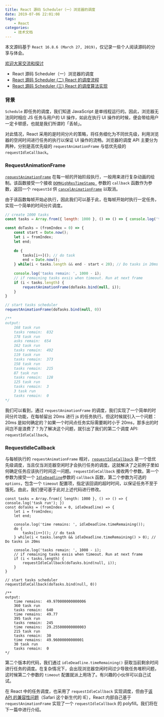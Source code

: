 ```yaml
---
title: React 源码 Scheduler（一）浏览器的调度
date: 2019-07-06 22:01:08
tags:
	- React
categories:
	- 技术文档
---
```


本文源码基于 `React 16.8.6 (March 27, 2019)`，仅记录一些个人阅读源码的分享与体会。

[欢迎大家交流和探讨](https://geasscn.com)

+ React 源码 Scheduler（一）浏览器的调度
+ [React 源码 Scheduler (二) React 的调度流程](https://geasscn.com/2019/07/13/React%20%E6%BA%90%E7%A0%81Scheduler%EF%BC%88%E4%BA%8C%EF%BC%89React%E7%9A%84%E8%B0%83%E5%BA%A6%E6%B5%81%E7%A8%8B/)
+ [React 源码 Scheduler (三) React 的调度算法实现](https://geasscn.com/2019/07/21/React%E6%BA%90%E7%A0%81Scheduler%EF%BC%88%E4%B8%89%EF%BC%89React%E7%9A%84%E8%B0%83%E5%BA%A6%E7%AE%97%E6%B3%95%E5%AE%9E%E7%8E%B0/)

### 背景

`Schedule` 即任务的调度，我们知道 JavaScript 是单线程运行的。因此，浏览器无法同时相应 JS 任务与用户的 UI 操作，如此在执行 UI 操作的时候，便会带给用户一定卡顿感，也就是我们所谓的「丢帧」。

对此情况，React 采用的是时间分片的策略，将任务细化为不同优先级，利用浏览器的空闲时间进行任务的执行以保证 UI 操作的流畅。浏览器的调度 API 主要分为两种，分别是高优先级的 `requestAnimationFrame` 与低优先级的 `requestIdleCallback`。

### RequestAnimationFrame
[`requestAnimationFrame`](https://developer.mozilla.org/zh-CN/docs/Web/API/Window/requestAnimationFrame) 在每一帧的开始阶段执行，一般用来进行复杂动画的绘制。该函数接受一个接收 [`DOMHighResTimeStamp `](https://developer.mozilla.org/zh-CN/docs/Web/API/DOMHighResTimeStamp) 参数的 `callback` 函数作为参数，返回一个 `requestId` 供 [`cancelAnimationFrame`](https://developer.mozilla.org/zh-CN/docs/Web/API/Window/cancelAnimationFrame) 以取消。

由于该函数每帧开始必执行，因此我们可以基于此，在每帧开始时执行一定任务，实现一个简单的时间分片调度。

```javascript
// create 1000 tasks 
const tasks = Array.from({ length: 1000 }, () => () => { console.log('task run'); })

const doTasks = (fromIndex = 0) => {
	const start = Date.now();
	let i = fromIndex;
	let end;
	
	do {
		tasks[i++](); // do task
		end = Date.now();
	} while(i < tasks.length && end - start < 20); // Do tasks in 20ms
	
	console.log('tasks remain: ', 1000 - i);
	// if remaining tasks exsis when timeout. Run at next frame
	if (i < tasks.length) {
		requestAnimationFrame(doTasks.bind(null, i));
	}
}

// start tasks scheduler
requestAnimationFrame(doTasks.bind(null, 0))

/** 
output:
	168 task run
	tasks remain:  832
	178 task run
	asks remain:  654
	162 task run
	tasks remain:  492
	119 task run
	tasks remain:  373
	158 task run
	tasks remain:  215
	87 task run
	tasks remain:  128
	125 task run
	tasks remain:  3
	3 task run
	tasks remain:  0
*/
```
我们可以看到，通过 `requestAnimationFrame` 的调度，我们实现了一个简单的时间分片功能，在每帧留出 20ms 进行 js 的任务执行。但这时候就引入一个问题：20ms 是如何确定的？如果一个时间点任务实际需要耗时小于 20ms，那多出的时间岂不是浪费了？为了解决这个问题，就引出了我们的第二个调度 API: `requestIdleCallback`。

### RequestIdleCallback
与每帧执行的 `requestAnimationFrame` 相对，[`requestIdleCallback`](https://developer.mozilla.org/zh-CN/docs/Web/API/Window/requestIdleCallback) 是一个低优先级调度，当且仅当浏览器空闲时才会执行任务的调度。这就解决了之前例子里如何确定任务应该执行时间这一问题。`requestIdleCallback` 接收两个参数。第一个参数为接受一个 [`IdleDeadline`](https://developer.mozilla.org/zh-CN/docs/Web/API/IdleDeadline)参数的 `callback` 函数，第二个参数为可选的 `options`，包含一个 `timeout` 配置项，指定该回调的超时时间，以保证任务不至于饿死。由此，我们便可基于此对上述代码进行修改。

```
const tasks = Array.from({ length: 1000 }, () => () => { console.log('task run'); })
const doTasks = (fromIndex = 0, idleDeadline) => {
	let i = fromIndex;
	let end;
	
	console.log('time remains: ', idleDeadline.timeRemaining());
	do {
		tasks[i++](); // do task
	} while(i < tasks.length && idleDeadline.timeRemaining() > 0); // Do tasks in 20ms
	
	console.log('tasks remain: ', 1000 - i);
	// if remaining tasks exsis when timeout. Run at next frame
	if (i < tasks.length) {
		requestIdleCallback(doTasks.bind(null, i));
	}
}

// start tasks scheduler
requestIdleCallback(doTasks.bind(null, 0))

/**
output:
	time remains:  49.970000000000006
	360 task run
	tasks remain:  640
	time remains:  49.77
	395 task run
	tasks remain:  245
	time remains:  29.255000000000003
	215 task run
	tasks remain:  30
	time remains:  49.96000000000001
	30 task run
	tasks remain:  0
*/
```
第二个版本的代码，我们通过 `idleDeadline.timeRemaining()` 获取当前剩余时间进行任务的调度。在复杂情况下，会出现浏览器空闲时间过少导致任务堆积问题，这时候第二个参数的 `timeout` 配置就派上用场了。有兴趣的小伙伴可以自己试试。

在 React 中的任务调度，也采用了 `requestIdleCallback` 实现调度，但由于[该 API 的兼容性问题](https://www.caniuse.com/#search=requestIdleCallback)（Safari 这个新生代的 IE），React 内部自己基于 `requestAnimationFrame` 实现了一个 `requestIdleCallback` 的 polyfill。我们将在下一篇中进行介绍。

